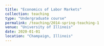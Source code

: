 ```yaml
---
title: "Economics of Labor Markets"
collection: teaching
type: "Undergraduate course"
permalink: /teaching/2014-spring-teaching-1
venue: "University of Illinois"
date: 2020-01-01
location: "Champaign, Illinois"
---
```

